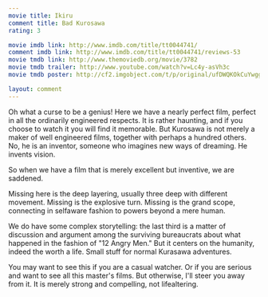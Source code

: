 ```yaml
---
movie title: Ikiru
comment title: Bad Kurosawa
rating: 3

movie imdb link: http://www.imdb.com/title/tt0044741/
comment imdb link: http://www.imdb.com/title/tt0044741/reviews-53
movie tmdb link: http://www.themoviedb.org/movie/3782
movie tmdb trailer: http://www.youtube.com/watch?v=Lc4y-asVh3c
movie tmdb poster: http://cf2.imgobject.com/t/p/original/ufDWQKOkCuYwggBDZFjWQlpxIrM.jpg

layout: comment
---
```


Oh what a curse to be a genius! Here we have a nearly perfect film, perfect in all the ordinarily engineered respects. It is rather haunting, and if you choose to watch it you will find it memorable. But Kurosawa is not merely a maker of well engineered films, together with perhaps a hundred others. No, he is an inventor, someone who imagines new ways of dreaming. He invents vision.

So when we have a film that is merely excellent but inventive, we are saddened. 

Missing here is the deep layering, usually three deep with different movement. Missing is the explosive turn. Missing is the grand scope, connecting in selfaware fashion to powers beyond a mere human.

We do have some complex storytelling: the last third is a matter of discussion and argument among the surviving bureaucrats about what happened in the fashion of "12 Angry Men." But it centers on the humanity, indeed the worth a life. Small stuff for normal Kurasawa adventures.

You may want to see this if you are a casual watcher. Or if you are serious and want to see all this master's films. But otherwise, I'll steer you away from it. It is merely strong and compelling, not lifealtering.